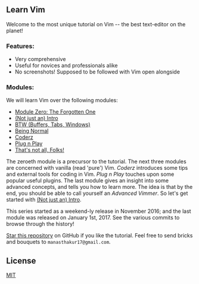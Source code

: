 ## Learn Vim

Welcome to the most unique tutorial on Vim -- the best text-editor on the planet!

### Features:
- Very comprehensive
- Useful for novices and professionals alike
- No screenshots! Supposed to be followed with Vim open alongside

### Modules:
We will learn Vim over the following modules:

* [Module Zero: The Forgotten One](modules/module0.md)
* [(Not just an) Intro](modules/module1.md)
* [BTW (Buffers, Tabs, Windows)](modules/module2.md)
* [Being Normal](modules/module3.md)
* [Coderz](modules/module4.md)
* [Plug n Play](modules/module5.md)
* [That's not all, Folks!](modules/module6.md)

The zeroeth module is a precursor to the tutorial.
The next three modules are concerned with vanilla (read 'pure') Vim.
_Coderz_ introduces some tips and external tools for coding in Vim.
_Plug n Play_ touches upon some popular useful plugins.
The last module gives an insight into some advanced concepts, and tells you how to learn more.
The idea is that by the end, you should be able to call yourself an _Advanced Vimmer_.
So let's get started with [(Not just an) Intro](modules/module1.md).

This series started as a weekend-ly release in November 2016; and the last
module was released on January 1st, 2017.
See the various commits to browse through the history!

[Star this repository](https://github.com/manasthakur/learn-vim/) on GitHub if you like the tutorial.
Feel free to send bricks and bouquets to `manasthakur17@gmail.com`.

## License

[MIT](LICENSE)

